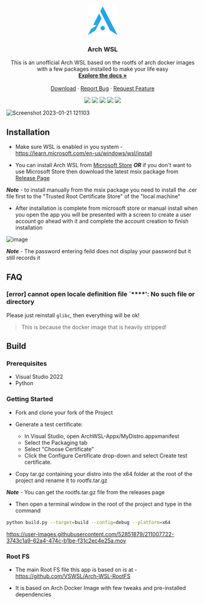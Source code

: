 <div align="center">
  <a href="https://github.com/VSWSL/Arch-WSL">
    <img src="https://github.com/VSWSL/Arch-WSL/blob/main/ArchWSL-Appx/Assets/StoreLogo.scale-150.png?raw=true" alt="Logo" width="80" height="80">
  </a>

  <h3 align="center">Arch WSL</h3>

  <p align="center">
    This is an unofficial Arch WSL based on the rootfs of arch docker images with a few packages installed to make your life easy
    <br />
    <a href="https://github.com/VSWSL/Arch-WSL#readme"><strong>Explore the docs »</strong></a>
    <br />
    <br />
    <a href="https://apps.microsoft.com/store/detail/arch-wsl/9NPCP8DRCHSN">Download</a>
    ·
    <a href="https://github.com/VSWSL/Arch-WSL/issues">Report Bug</a>
    ·
    <a href="https://github.com/VSWSL/Arch-WSL/issues">Request Feature</a>
  </p>
</div>

<p align="center">
  <a herf="https://github.com/VSWSL/Arch-WSL/graphs/contributors">
    <img src="https://img.shields.io/github/contributors/VSWSL/Arch-WSL" />
  </a>
  <a herf="https://github.com/VSWSL/Arch-WSL/network/members">
    <img src="https://img.shields.io/github/forks/VSWSL/Arch-WSL" />
  </a>
  <a herf="https://github.com/VSWSL/Arch-WSL/stargazers">
    <img src="https://img.shields.io/github/stars/VSWSL/Arch-WSL" />
  </a>
  <a herf="https://github.com/VSWSL/Arch-WSL/issues">
    <img src="https://img.shields.io/github/issues/VSWSL/Arch-WSL" />
  </a>
  <a herf="https://github.com/VSWSL/Arch-WSL/blob/master/LICENSE.md">
    <img src="https://img.shields.io/github/license/VSWSL/Arch-WSL" />
  </a>
</p>

![Screenshot 2023-01-21 121103](https://user-images.githubusercontent.com/52851879/213847753-896877d4-ac2a-4da4-9efc-3c30438f3f8b.png)

## Installation

- Make sure WSL is enabled in you system - https://learn.microsoft.com/en-us/windows/wsl/install

- You can install Arch WSL from [Microsoft Store](https://apps.microsoft.com/store/detail/arch-wsl/9NPCP8DRCHSN) ***OR*** if you don't want to use Microsoft Store then download the latest msix package from [Release Page](https://github.com/VSWSL/Arch-WSL/releases/latest)

***Note*** - to install manually from the msix package you need to install the .cer file first to the "Trusted Root Certificate Store" of the "local machine"

- After installation is complete from microsoft store or manual install when you open the app you will be presented with a screen to create a user account go ahead with it and complete the account creation to finish installation

![image](https://user-images.githubusercontent.com/52851879/211003117-5ce50ea6-4598-4bdf-8314-c9de65a9947b.png)

***Note*** - The password entering feild does not display your password but it still records it

## FAQ

### [error] cannot open locale definition file `****': No such file or directory

Please just reinstall `glibc`, then everything will be ok!
> This is because the docker image that is heavily stripped!

## Build

### Prerequisites

- Visual Studio 2022
- Python

### Getting Started

- Fork and clone your fork of the Project

- Generate a test certificate:

  - In Visual Studio, open ArchWSL-Appx/MyDistro.appxmanifest
  - Select the Packaging tab
  - Select "Choose Certificate"
  - Click the Configure Certificate drop-down and select Create test certificate.

- Copy tar.gz containing your distro into the x64 folder at the root of the project and rename it to rootfs.tar.gz

***Note*** - You can get the rootfs.tar.gz file from the releases page 

- Then open a terminal window in the root of the project and type in the command

```sh
python build.py --target=build --config=debug --platform=x64
```

https://user-images.githubusercontent.com/52851879/211007722-3743c1a9-62a4-474c-b1be-f31c2ec4e25a.mov

### Root FS

- The main Root FS file this app is based on is at - https://github.com/VSWSL/Arch-WSL-RootFS

- It is based on Arch Docker Image with few tweaks and pre-installed dependencies
